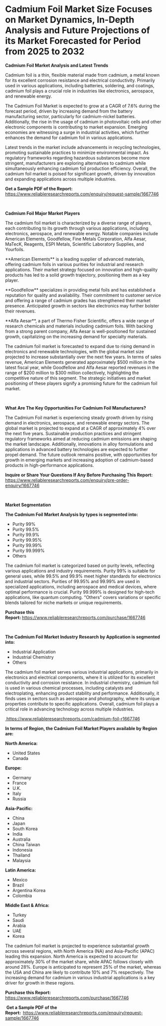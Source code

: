 <p><h1>Cadmium Foil Market Size Focuses on Market Dynamics, In-Depth Analysis and Future Projections of its Market Forecasted for Period from 2025 to 2032</h1></p><p><strong>Cadmium Foil Market Analysis and Latest Trends</strong></p>
<p><p>Cadmium foil is a thin, flexible material made from cadmium, a metal known for its excellent corrosion resistance and electrical conductivity. Primarily used in various applications, including batteries, soldering, and coatings, cadmium foil plays a crucial role in industries like electronics, aerospace, and renewable energy.</p><p>The Cadmium Foil Market is expected to grow at a CAGR of 7.6% during the forecast period, driven by increasing demand from the battery manufacturing sector, particularly for cadmium-nickel batteries. Additionally, the rise in the usage of cadmium in photovoltaic cells and other electronic components is contributing to market expansion. Emerging economies are witnessing a surge in industrial activities, which further enhances the demand for cadmium foil in various applications.</p><p>Latest trends in the market include advancements in recycling technologies, promoting sustainable practices to minimize environmental impact. As regulatory frameworks regarding hazardous substances become more stringent, manufacturers are exploring alternatives to cadmium while simultaneously enhancing cadmium foil production efficiency. Overall, the cadmium foil market is poised for significant growth, driven by innovation and expanding applications across multiple industries.</p></p>
<p><strong>Get a Sample PDF of the Report:&nbsp;</strong> <a href="https://www.reliableresearchreports.com/enquiry/request-sample/1667746?utm_campaign=3108&utm_medium=2&utm_source=Github&utm_content=ia&utm_term=18042025&utm_id=cadmium-foil">https://www.reliableresearchreports.com/enquiry/request-sample/1667746</a></p>
<p>&nbsp;</p>
<p><strong>Cadmium Foil Major Market Players</strong></p>
<p><p>The cadmium foil market is characterized by a diverse range of players, each contributing to its growth through various applications, including electronics, aerospace, and renewable energy. Notable companies include American Elements, Goodfellow, Fine Metals Corporation, Alfa Aesar, MaTecK, Reagents, ESPI Metals, Scientific Laboratory Supplies, and Yourfoils.</p><p>**American Elements** is a leading supplier of advanced materials, offering cadmium foils in various purities for industrial and research applications. Their market strategy focused on innovation and high-quality products has led to a solid growth trajectory, positioning them as a key player.</p><p>**Goodfellow** specializes in providing metal foils and has established a reputation for quality and availability. Their commitment to customer service and offering a range of cadmium grades has strengthened their market presence. Anticipated growth in sectors like electronics may further bolster their revenues.</p><p>**Alfa Aesar**, a part of Thermo Fisher Scientific, offers a wide range of research chemicals and materials including cadmium foils. With backing from a strong parent company, Alfa Aesar is well-positioned for sustained growth, capitalizing on the increasing demand for specialty materials.</p><p>The cadmium foil market is forecasted to expand due to rising demand in electronics and renewable technologies, with the global market size projected to increase substantially over the next few years. In terms of sales revenue, American Elements generated approximately $500 million in the latest fiscal year, while Goodfellow and Alfa Aesar reported revenues in the range of $200 million to $300 million collectively, highlighting the competitive nature of this segment. The strategic initiatives and market positioning of these players signify a promising future for the cadmium foil market.</p></p>
<p>&nbsp;</p>
<p><strong>What Are The Key Opportunities For Cadmium Foil Manufacturers?</strong></p>
<p><p>The Cadmium Foil market is experiencing steady growth driven by rising demand in electronics, aerospace, and renewable energy sectors. The global market is projected to expand at a CAGR of approximately 4% over the next five years. Sustainable production practices and stringent regulatory frameworks aimed at reducing cadmium emissions are shaping the market landscape. Additionally, innovations in alloy formulations and applications in advanced battery technologies are expected to further propel demand. The future outlook remains positive, with opportunities for growth in emerging markets and increasing adoption of cadmium-based products in high-performance applications.</p></p>
<p><strong>Inquire or Share Your Questions If Any Before Purchasing This Report:</strong> <a href="https://www.reliableresearchreports.com/enquiry/pre-order-enquiry/1667746?utm_campaign=3108&utm_medium=2&utm_source=Github&utm_content=ia&utm_term=18042025&utm_id=cadmium-foil">https://www.reliableresearchreports.com/enquiry/pre-order-enquiry/1667746</a></p>
<p>&nbsp;</p>
<p><strong>Market Segmentation</strong></p>
<p><strong>The Cadmium Foil Market Analysis by types is segmented into:</strong></p>
<p><ul><li>Purity 99%</li><li>Purity 99.5%</li><li>Purity 99.9%</li><li>Purity 99.95%</li><li>Purity 99.99%</li><li>Purity 99.999%</li><li>Others</li></ul></p>
<p><p>The cadmium foil market is categorized based on purity levels, reflecting various applications and industry requirements. Purity 99% is suitable for general uses, while 99.5% and 99.9% meet higher standards for electronics and industrial sectors. Purities of 99.95% and 99.99% are used in specialized applications, including aerospace and medical devices, where optimal performance is crucial. Purity 99.999% is designed for high-tech applications, like quantum computing. "Others" covers variations or specific blends tailored for niche markets or unique requirements.</p></p>
<p><strong>Purchase this Report:&nbsp;</strong><a href="https://www.reliableresearchreports.com/purchase/1667746?utm_campaign=3108&utm_medium=2&utm_source=Github&utm_content=ia&utm_term=18042025&utm_id=cadmium-foil">https://www.reliableresearchreports.com/purchase/1667746</a></p>
<p>&nbsp;</p>
<p><strong>The Cadmium Foil Market Industry Research by Application is segmented into:</strong></p>
<p><ul><li>Industrial Application</li><li>Industrial Chemistry</li><li>Others</li></ul></p>
<p><p>The cadmium foil market serves various industrial applications, primarily in electronics and electrical components, where it is utilized for its excellent conductivity and corrosion resistance. In industrial chemistry, cadmium foil is used in various chemical processes, including catalysts and electroplating, enhancing product stability and performance. Additionally, it finds uses in sectors such as aerospace and photography, where its unique properties contribute to specific applications. Overall, cadmium foil plays a critical role in advancing technology across multiple industries.</p></p>
<p><a href="https://www.reliableresearchreports.com/cadmium-foil-r1667746?utm_campaign=3108&utm_medium=2&utm_source=Github&utm_content=ia&utm_term=18042025&utm_id=cadmium-foil">&nbsp;https://www.reliableresearchreports.com/cadmium-foil-r1667746</a></p>
<p><strong>In terms of Region, the Cadmium Foil Market Players available by Region are:</strong></p>
<p>
    <p> <strong> North America: </strong>
        <ul>
            <li>United States</li>
            <li>Canada</li>
        </ul>
        </p> 
    <p> <strong> Europe: </strong>
        <ul>
            <li>Germany</li>
            <li>France</li>
            <li>U.K.</li>
            <li>Italy</li>
            <li>Russia</li>
        </ul>
        </p> 
    <p> <strong> Asia-Pacific: </strong>
        <ul>
            <li>China</li>
            <li>Japan</li>
            <li>South Korea</li>
            <li>India</li>
            <li>Australia</li>
            <li>China Taiwan</li>
            <li>Indonesia</li>
            <li>Thailand</li>
            <li>Malaysia</li>
        </ul>
        </p> 
    <p> <strong> Latin America: </strong>
        <ul>
            <li>Mexico</li>
            <li>Brazil</li>
            <li>Argentina Korea</li>
            <li>Colombia</li>
        </ul>
        </p> 
    <p> <strong> Middle East & Africa: </strong>
        <ul>
            <li>Turkey</li>
            <li>Saudi</li>
            <li>Arabia</li>
            <li>UAE</li>
            <li>Korea</li>
        </ul>
    </p>
    </p>
<p><p>The cadmium foil market is projected to experience substantial growth across several regions, with North America (NA) and Asia-Pacific (APAC) leading this expansion. North America is expected to account for approximately 30% of the market share, while APAC follows closely with around 28%. Europe is anticipated to represent 25% of the market, whereas the USA and China are likely to contribute 10% and 7% respectively. The increasing demand for cadmium in various industrial applications is a key driver for growth in these regions.</p></p>
<p><strong>Purchase this Report: </strong><a href="https://www.reliableresearchreports.com/purchase/1667746?utm_campaign=3108&utm_medium=2&utm_source=Github&utm_content=ia&utm_term=18042025&utm_id=cadmium-foil">https://www.reliableresearchreports.com/purchase/1667746</a></p>
<p>&nbsp;<strong>Get a Sample PDF of the Report:&nbsp;&nbsp;</strong><a href="https://www.reliableresearchreports.com/enquiry/request-sample/1667746?utm_campaign=3108&utm_medium=2&utm_source=Github&utm_content=ia&utm_term=18042025&utm_id=cadmium-foil">https://www.reliableresearchreports.com/enquiry/request-sample/1667746</a></p>
<p><strong></strong></p>
<p><p></p><p></p><p></p></p>